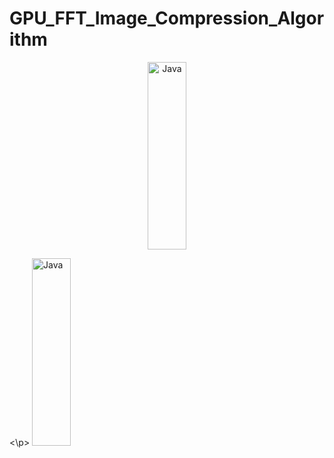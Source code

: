 # GPU_FFT_Image_Compression_Algorithm


<p align="center">
  <img alt="Java" width="35%" height="300px" src="https://github.com/user-attachments/assets/7913219c-9957-43fc-becb-dbf65e77cc05">
  <p>        <\p>
  <img alt="Java" width="35%" height="300px" src="https://github.com/user-attachments/assets/d82269eb-fe92-4357-b816-803ce49ae81b">
</p>
